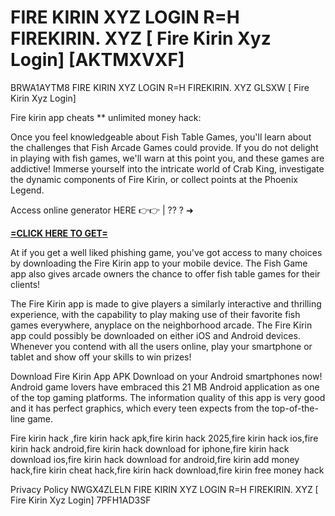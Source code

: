 # FIRE KIRIN XYZ LOGIN R=H FIREKIRIN. XYZ [ Fire Kirin Xyz Login] [AKTMXVXF]

BRWA1AYTM8 FIRE KIRIN XYZ LOGIN R=H FIREKIRIN. XYZ GLSXW [ Fire Kirin Xyz Login]

Fire kirin app cheats ** unlimited money hack:

Once you feel knowledgeable about Fish Table Games, you'll learn about the challenges that Fish Arcade Games could provide. If you do not delight in playing with fish games, we'll warn at this point you, and these games are addictive! Immerse yourself into the intricate world of Crab King, investigate the dynamic components of Fire Kirin, or collect points at the Phoenix Legend. 

Access online generator HERE 👉👉 | ?? ? ➜ 

**[=CLICK HERE TO GET=](https://www.google.com/url?q=https%3A%2F%2Fappbitly.com%2FLsGaa)**

At if you get a well liked phishing game, you've got access to many choices by downloading the Fire Kirin app to your mobile device. The Fish Game app also gives arcade owners the chance to offer fish table games for their clients!

The Fire Kirin app is made to give players a similarly interactive and thrilling experience, with the capability to play making use of their favorite fish games everywhere, anyplace on the neighborhood arcade. The Fire Kirin app could possibly be downloaded on either iOS and Android devices. Whenever you contend with all the users online, play your smartphone or tablet and show off your skills to win prizes!

Download Fire Kirin App APK Download on your Android smartphones now! Android game lovers have embraced this 21 MB Android application as one of the top gaming platforms. The information quality of this app is very good and it has perfect graphics, which every teen expects from the top-of-the-line game. 

Fire kirin hack ,fire kirin hack apk,fire kirin hack 2025,fire kirin hack ios,fire kirin hack android,fire kirin hack download for iphone,fire kirin hack download ios,fire kirin hack download for android,fire kirin add money hack,fire kirin cheat hack,fire kirin hack download,fire kirin free money hack

Privacy Policy NWGX4ZLELN FIRE KIRIN XYZ LOGIN R=H FIREKIRIN. XYZ [ Fire Kirin Xyz Login] 7PFH1AD3SF

